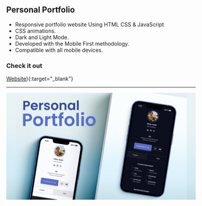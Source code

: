 ## Personal Portfolio

- Responsive portfolio website Using HTML CSS & JavaScript
- CSS animations.
- Dark and Light Mode.
- Developed with the Mobile First methodology.
- Compatible with all mobile devices.

### Check it out

[Website]([https://vitoraoki.up.railway.app/)){:target="_blank"}

---

![preview img](/preview.png)
